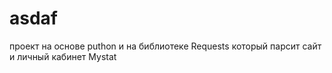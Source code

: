 # asdaf
проект на основе puthon и на библиотеке Requests который парсит сайт и личный кабинет Mystat
